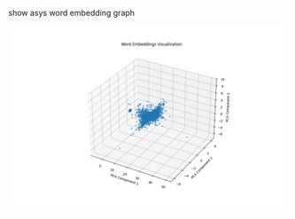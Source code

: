 show asys word embedding graph  

![images](https://github.com/Phillsu/Cuda_WordtoVector/blob/main/analysis/hp100.png)
